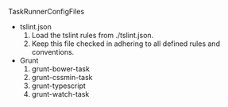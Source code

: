 ﻿TaskRunnerConfigFiles
- tslint.json
    1. Load the tslint rules from ./tslint.json. 
    2. Keep this file checked in adhering to all defined rules and conventions.
- Grunt
    1. grunt-bower-task
    2. grunt-cssmin-task
    3. grunt-typescript
    4. grunt-watch-task